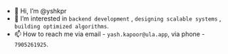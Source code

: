 - 👋 Hi, I’m @yshkpr
- 👀 I’m interested in `backend development` , `designing scalable systems` , `building optimized algorithms`.
- 📫 How to reach me via email - `yash.kapoor@ula.app`, via phone - `7905261925`.

<!---
yshkpr/yshkpr is a ✨ special ✨ repository because its `README.md` (this file) appears on your GitHub profile.
You can click the Preview link to take a look at your changes.
--->
